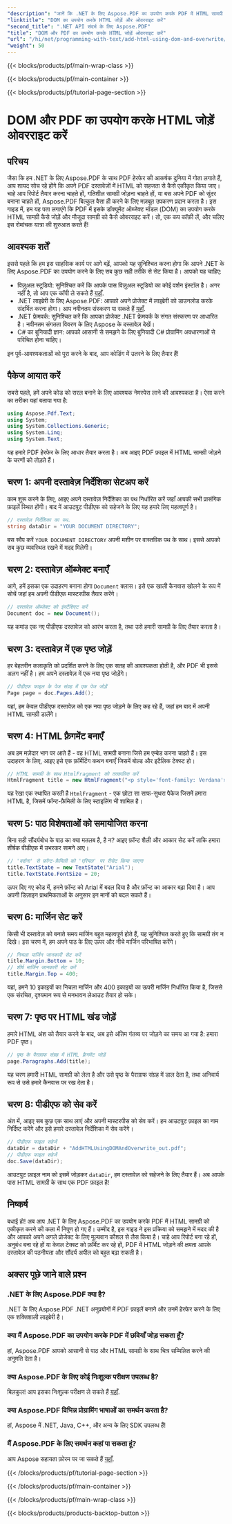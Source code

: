 ```yaml
---
"description": "जानें कि .NET के लिए Aspose.PDF का उपयोग करके PDF में HTML सामग्री कैसे जोड़ें। यह चरण-दर-चरण मार्गदर्शिका सेटअप से लेकर अंतिम सेविंग तक सब कुछ कवर करती है।"
"linktitle": "DOM का उपयोग करके HTML जोड़ें और ओवरराइट करें"
"second_title": ".NET API संदर्भ के लिए Aspose.PDF"
"title": "DOM और PDF का उपयोग करके HTML जोड़ें ओवरराइट करें"
"url": "/hi/net/programming-with-text/add-html-using-dom-and-overwrite/"
"weight": 50
---
```


{{< blocks/products/pf/main-wrap-class >}}

{{< blocks/products/pf/main-container >}}

{{< blocks/products/pf/tutorial-page-section >}}

# DOM और PDF का उपयोग करके HTML जोड़ें ओवरराइट करें

## परिचय

जैसा कि हम .NET के लिए Aspose.PDF के साथ PDF हेरफेर की आकर्षक दुनिया में गोता लगाते हैं, आप शायद सोच रहे होंगे कि अपने PDF दस्तावेज़ों में HTML को सहजता से कैसे एकीकृत किया जाए। चाहे आप रिपोर्ट तैयार करना चाहते हों, गतिशील सामग्री जोड़ना चाहते हों, या बस अपने PDF को सुंदर बनाना चाहते हों, Aspose.PDF बिल्कुल वैसा ही करने के लिए मज़बूत उपकरण प्रदान करता है। इस गाइड में, हम यह पता लगाएंगे कि PDF में इसके डॉक्यूमेंट ऑब्जेक्ट मॉडल (DOM) का उपयोग करके HTML सामग्री कैसे जोड़ें और मौजूदा सामग्री को कैसे ओवरराइट करें। तो, एक कप कॉफ़ी लें, और चलिए इस रोमांचक यात्रा की शुरुआत करते हैं!

## आवश्यक शर्तें

इससे पहले कि हम इस साहसिक कार्य पर आगे बढ़ें, आपको यह सुनिश्चित करना होगा कि आपने .NET के लिए Aspose.PDF का उपयोग करने के लिए सब कुछ सही तरीके से सेट किया है। आपको यह चाहिए:

- विज़ुअल स्टूडियो: सुनिश्चित करें कि आपके पास विज़ुअल स्टूडियो का कोई वर्शन इंस्टॉल है। अगर नहीं है, तो आप एक कॉपी ले सकते हैं [यहाँ](https://visualstudio.microsoft.com/).
- .NET लाइब्रेरी के लिए Aspose.PDF: आपको अपने प्रोजेक्ट में लाइब्रेरी को डाउनलोड करके संदर्भित करना होगा। आप नवीनतम संस्करण पा सकते हैं [यहाँ](https://releases.aspose.com/pdf/net/).
- .NET फ्रेमवर्क: सुनिश्चित करें कि आपका प्रोजेक्ट .NET फ्रेमवर्क के संगत संस्करण पर आधारित है। नवीनतम संगतता विवरण के लिए Aspose के दस्तावेज़ देखें।
- C# का बुनियादी ज्ञान: आपको आसानी से समझने के लिए बुनियादी C# प्रोग्रामिंग अवधारणाओं से परिचित होना चाहिए।

इन पूर्व-आवश्यकताओं को पूरा करने के बाद, आप कोडिंग में उतरने के लिए तैयार हैं!

## पैकेज आयात करें

सबसे पहले, हमें अपने कोड को सरल बनाने के लिए आवश्यक नेमस्पेस लाने की आवश्यकता है। ऐसा करने का तरीका यहां बताया गया है:

```csharp
using Aspose.Pdf.Text;
using System;
using System.Collections.Generic;
using System.Linq;
using System.Text;
```

यह हमारे PDF हेरफेर के लिए आधार तैयार करता है। अब आइए PDF फ़ाइल में HTML सामग्री जोड़ने के चरणों को तोड़ते हैं।

## चरण 1: अपनी दस्तावेज़ निर्देशिका सेटअप करें

काम शुरू करने के लिए, आइए अपने दस्तावेज़ निर्देशिका का पथ निर्धारित करें जहाँ आपकी सभी प्रासंगिक फ़ाइलें स्थित होंगी। बाद में आउटपुट पीडीएफ को सहेजने के लिए यह हमारे लिए महत्वपूर्ण है।

```csharp
// दस्तावेज़ निर्देशिका का पथ.
string dataDir = "YOUR DOCUMENT DIRECTORY";
```

बस स्वैप करें `YOUR DOCUMENT DIRECTORY` अपनी मशीन पर वास्तविक पथ के साथ। इससे आपको सब कुछ व्यवस्थित रखने में मदद मिलेगी।

## चरण 2: दस्तावेज़ ऑब्जेक्ट बनाएँ

आगे, हमें इसका एक उदाहरण बनाना होगा `Document` क्लास। इसे एक खाली कैनवास खोलने के रूप में सोचें जहां हम अपनी पीडीएफ मास्टरपीस तैयार करेंगे।

```csharp
// दस्तावेज़ ऑब्जेक्ट को इंस्टैंशिएट करें
Document doc = new Document();
```

यह कमांड एक नए पीडीएफ दस्तावेज़ को आरंभ करता है, तथा उसे हमारी सामग्री के लिए तैयार करता है।

## चरण 3: दस्तावेज़ में एक पृष्ठ जोड़ें

हर बेहतरीन कलाकृति को प्रदर्शित करने के लिए एक सतह की आवश्यकता होती है, और PDF भी इससे अलग नहीं है। हम अपने दस्तावेज़ में एक नया पृष्ठ जोड़ेंगे।

```csharp
// पीडीएफ फाइल के पेज संग्रह में एक पेज जोड़ें
Page page = doc.Pages.Add();
```

यहां, हम केवल पीडीएफ दस्तावेज़ को एक नया पृष्ठ जोड़ने के लिए कह रहे हैं, जहां हम बाद में अपनी HTML सामग्री डालेंगे।

## चरण 4: HTML फ़्रैगमेंट बनाएँ

अब हम मज़ेदार भाग पर आते हैं - वह HTML सामग्री बनाना जिसे हम एम्बेड करना चाहते हैं। इस उदाहरण के लिए, आइए इसे एक फ़ॉर्मेटिंग कथन बनाएँ जिसमें बोल्ड और इटैलिक टेक्स्ट हो।

```csharp
// HTML सामग्री के साथ HtmlFragment को तत्कालित करें
HtmlFragment title = new HtmlFragment("<p style='font-family: Verdana'><b><i>Table contains text</i></b></p>");
```

यह रेखा एक स्थापित करती है `HtmlFragment` - एक छोटा सा साफ-सुथरा पैकेज जिसमें हमारा HTML है, जिसमें फॉन्ट-फ़ैमिली के लिए स्टाइलिंग भी शामिल है। 

## चरण 5: पाठ विशेषताओं को समायोजित करना

बिना सही सौंदर्यबोध के पाठ का क्या मतलब है, है न? आइए फ़ॉन्ट शैली और आकार सेट करें ताकि हमारा शीर्षक पीडीएफ में उभरकर सामने आए।

```csharp
// 'वर्दाना' से फ़ॉन्ट-फ़ैमिली को 'एरियल' पर रीसेट किया जाएगा
title.TextState = new TextState("Arial");
title.TextState.FontSize = 20;
```

ऊपर दिए गए कोड में, हमने फ़ॉन्ट को Arial में बदल दिया है और फ़ॉन्ट का आकार बढ़ा दिया है। आप अपनी डिज़ाइन प्राथमिकताओं के अनुसार इन मानों को बदल सकते हैं।

## चरण 6: मार्जिन सेट करें

किसी भी दस्तावेज़ को बनाते समय मार्जिन बहुत महत्वपूर्ण होते हैं, यह सुनिश्चित करते हुए कि सामग्री तंग न दिखे। इस चरण में, हम अपने पाठ के लिए ऊपर और नीचे मार्जिन परिभाषित करेंगे।

```csharp
// निचला मार्जिन जानकारी सेट करें
title.Margin.Bottom = 10;
// शीर्ष मार्जिन जानकारी सेट करें
title.Margin.Top = 400;
```

यहां, हमने 10 इकाइयों का निचला मार्जिन और 400 इकाइयों का ऊपरी मार्जिन निर्धारित किया है, जिससे एक संरचित, दृश्यमान रूप से मनभावन लेआउट तैयार हो सके।

## चरण 7: पृष्ठ पर HTML खंड जोड़ें

हमारे HTML अंश को तैयार करने के बाद, अब इसे अंतिम गंतव्य पर जोड़ने का समय आ गया है: हमारा PDF पृष्ठ।

```csharp
// पृष्ठ के पैराग्राफ संग्रह में HTML फ़्रैगमेंट जोड़ें
page.Paragraphs.Add(title);
```

यह चरण हमारी HTML सामग्री को लेता है और उसे पृष्ठ के पैराग्राफ संग्रह में डाल देता है, तथा अनिवार्य रूप से उसे हमारे कैनवास पर रख देता है।

## चरण 8: पीडीएफ को सेव करें

अंत में, आइए सब कुछ एक साथ लाएं और अपनी मास्टरपीस को सेव करें। हम आउटपुट फ़ाइल का नाम निर्दिष्ट करेंगे और इसे हमारे दस्तावेज़ निर्देशिका में सेव करेंगे।

```csharp
// पीडीएफ फाइल सहेजें
dataDir = dataDir + "AddHTMLUsingDOMAndOverwrite_out.pdf";
// पीडीएफ फाइल सहेजें
doc.Save(dataDir);
```

आउटपुट फ़ाइल नाम को इसमें जोड़कर `dataDir`, हम दस्तावेज़ को सहेजने के लिए तैयार हैं। अब आपके पास HTML सामग्री के साथ एक PDF फ़ाइल है!

## निष्कर्ष

बधाई हो! अब आप .NET के लिए Aspose.PDF का उपयोग करके PDF में HTML सामग्री को एकीकृत करने की कला में निपुण हो गए हैं। उम्मीद है, इस गाइड ने इस प्रक्रिया को समझने में मदद की है और आपको अपने अगले प्रोजेक्ट के लिए मूल्यवान कौशल से लैस किया है। चाहे आप रिपोर्ट बना रहे हों, अनुबंध बना रहे हों या केवल टेक्स्ट को फ़ॉर्मेट कर रहे हों, PDF में HTML जोड़ने की क्षमता आपके दस्तावेज़ की पठनीयता और सौंदर्य अपील को बहुत बढ़ा सकती है। 

## अक्सर पूछे जाने वाले प्रश्न

### .NET के लिए Aspose.PDF क्या है?
.NET के लिए Aspose.PDF .NET अनुप्रयोगों में PDF फ़ाइलें बनाने और उनमें हेरफेर करने के लिए एक शक्तिशाली लाइब्रेरी है।

### क्या मैं Aspose.PDF का उपयोग करके PDF में छवियाँ जोड़ सकता हूँ?
हां, Aspose.PDF आपको आसानी से पाठ और HTML सामग्री के साथ चित्र सम्मिलित करने की अनुमति देता है।

### क्या Aspose.PDF के लिए कोई निःशुल्क परीक्षण उपलब्ध है?
बिलकुल! आप इसका निःशुल्क परीक्षण ले सकते हैं [यहाँ](https://releases.aspose.com).

### क्या Aspose.PDF विभिन्न प्रोग्रामिंग भाषाओं का समर्थन करता है?
हां, Aspose में .NET, Java, C++, और अन्य के लिए SDK उपलब्ध हैं!

### मैं Aspose.PDF के लिए समर्थन कहां पा सकता हूं?
आप Aspose सहायता फ़ोरम पर जा सकते हैं [यहाँ](https://forum.aspose.com/c/pdf/10).

{{< /blocks/products/pf/tutorial-page-section >}}

{{< /blocks/products/pf/main-container >}}

{{< /blocks/products/pf/main-wrap-class >}}

{{< blocks/products/products-backtop-button >}}
